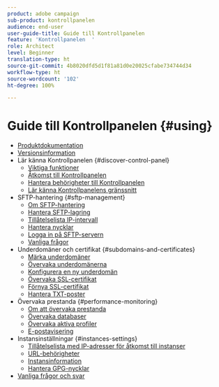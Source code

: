 ```yaml
---
product: adobe campaign
sub-product: kontrollpanelen
audience: end-user
user-guide-title: Guide till Kontrollpanelen
feature: 'Kontrollpanelen  '
role: Architect
level: Beginner
translation-type: ht
source-git-commit: 4b8020dfd5d1f81a81d0e20025cfabe734744d34
workflow-type: ht
source-wordcount: '102'
ht-degree: 100%

---
```



# Guide till Kontrollpanelen {#using}

+ [Produktdokumentation](control-panel-home.md)
+ [Versionsinformation](release-notes.md)
+ Lär känna Kontrollpanelen {#discover-control-panel}
   + [Viktiga funktioner](discover/using/key-features.md)
   + [Åtkomst till Kontrollpanelen](discover/using/accessing-control-panel.md)
   + [Hantera behörigheter till Kontrollpanelen](discover/using/managing-permissions.md)
   + [Lär känna Kontrollpanelens gränssnitt](discover/using/discovering-the-interface.md)
+ SFTP-hantering {#sftp-management}
   + [Om SFTP-hantering](sftp/using/about-sftp-management.md)
   + [Hantera SFTP-lagring](sftp/using/sftp-storage-management.md)
   + [Tillåtelselista IP-intervall ](sftp/using/ip-range-allow-listing.md)
   + [Hantera nycklar](sftp/using/key-management.md)
   + [Logga in på SFTP-servern](sftp/using/logging-into-sftp-server.md)
   + [Vanliga frågor](sftp/using/common-questions.md)
+ Underdomäner och certifikat {#subdomains-and-certificates}
   + [Märka underdomäner](subdomains-certificates/using/subdomains-branding.md)
   + [Övervaka underdomänerna](subdomains-certificates/using/monitoring-subdomains.md)
   + [Konfigurera en ny underdomän](subdomains-certificates/using/setting-up-new-subdomain.md)
   + [Övervaka SSL-certifikat ](subdomains-certificates/using/monitoring-ssl-certificates.md)
   + [Förnya SSL-certifikat](subdomains-certificates/using/renewing-subdomain-certificate.md)
   + [Hantera TXT-poster](subdomains-certificates/using/managing-txt-records.md)
+ Övervaka prestanda {#performance-monitoring}
   + [Om att övervaka prestanda](performance-monitoring/using/about-performance-monitoring.md)
   + [Övervaka databaser](performance-monitoring/using/database-monitoring.md)
   + [Övervaka aktiva profiler](performance-monitoring/using/active-profiles-monitoring.md)
   + [E-postavisering](performance-monitoring/using/email-alerting.md)
+ Instansinställningar {#instances-settings}
   + [Tillåtelselista med IP-adresser för åtkomst till instanser](instances-settings/using/ip-allow-listing-instance-access.md)
   + [URL-behörigheter](instances-settings/using/url-permissions.md)
   + [Instansinformation](instances-settings/using/instance-details.md)
   + [Hantera GPG-nycklar](instances-settings/using/gpg-keys-management.md)
+ [Vanliga frågor och svar ](faq.md)
